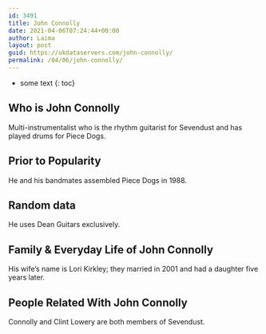 ```yaml
---
id: 3491
title: John Connolly
date: 2021-04-06T07:24:44+00:00
author: Laima
layout: post
guid: https://ukdataservers.com/john-connolly/
permalink: /04/06/john-connolly/
---
```


* some text
{: toc}


## Who is John Connolly
                  
                  
                  
Multi-instrumentalist who is the rhythm guitarist for Sevendust and has played drums for Piece Dogs.
                  
              
            
              
            
                
                
                
## Prior to Popularity
                  
                  
                  
He and his bandmates assembled Piece Dogs in 1988.
                  
              
            
              
            
                
                
                
## Random data
                  
                  
                  
He uses Dean Guitars exclusively.
                  
              
            
              
            
                
                
                
## Family & Everyday Life of John Connolly
                  
                  
                  
His wife&#8217;s name is Lori Kirkley; they married in 2001 and had a daughter five years later.
                  
              
            
              
            
                
                
                
## People Related With John Connolly
                  
                  
                  
Connolly and Clint Lowery are both members of Sevendust.
                  
              
            
              
            
                
              
            
              
              
            
            
              
            
          
          
          